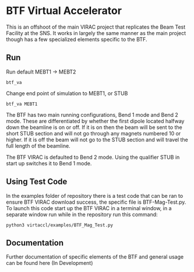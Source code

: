 # BTF Virtual Accelerator
This is an offshoot of the main VIRAC project that replicates the Beam Test Facility at the SNS. It works in largely the same manner as the main project though has a few specialized elements specific to the BTF.

## Run
Run default MEBT1 -> MEBT2
```
btf_va
```

Change end point of simulation to MEBT1, or STUB
```
btf_va MEBT1
```
The BTF has two main running configurations, Bend 1 mode and Bend 2 mode. These are differentiated by whether the first dipole located halfway down the beamline is on or off. If it is on then the beam will be sent to the short STUB section and will not go through any magnets numbered 10 or higher. If it is off the beam will not go to the STUB section and will travel the full length of the beamline.

The BTF VIRAC is defaulted to Bend 2 mode. Using the qualifier STUB in start up switches it to Bend 1 mode.

## Using Test Code
In the examples folder of repository there is a test code that can be ran to ensure BTF VIRAC download success, the specific file is BTF-Mag-Test.py. To launch this code start up the BTF VIRAC in a terminal window, in a separate window run while in the repository run this command:
```
python3 virtaccl/examples/BTF_Mag_Test.py
```


## Documentation
Further documentation of specific elements of the BTF and general usage can be found here (In Development)
